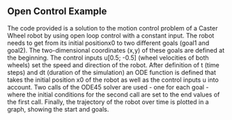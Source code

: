 
## Open Control Example


The code provided is a solution to the motion control problem of a Caster Wheel robot by using open loop control with a constant input. The robot needs to get from its initial positionx0 to two different goals (goal1 and goal2). The two-dimensional coordinates (x,y) of these goals are defined at the beginning. The control inputs u[0.5; -0.5] (wheel velocities of both wheels) set the speed and direction of the robot. After definition of t (time steps) and dt (duration of the simulation) an ODE function is defined that takes the initial position x0 of the robot as well as the control inputs u into account. Two calls of the ODE45 solver are used - one for each goal - where the initial conditions for the second call are set to the end values of the first call. Finally, the trajectory of the robot over time is plotted in a graph, showing the start and goals.